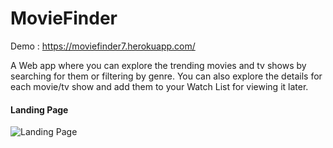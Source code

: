 # MovieFinder
Demo : https://moviefinder7.herokuapp.com/

A Web app where you can explore the trending movies and tv shows by searching for them or filtering by genre. You can also explore the details for each movie/tv show and add them to your Watch List for viewing it later. 

#### Landing Page

![Landing Page](https://res.cloudinary.com/ashcloud/image/upload/v1625653409/Landing_xowbue.png)
